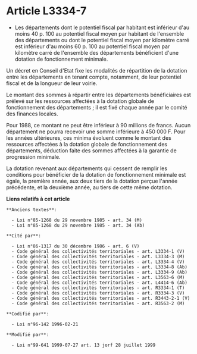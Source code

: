 # Article L3334-7

- Les départements dont le potentiel fiscal par habitant est inférieur d'au moins 40 p. 100 au potentiel fiscal moyen par
habitant de l'ensemble des départements ou dont le potentiel fiscal moyen par kilomètre carré est inférieur d'au moins 60 p.
100 au potentiel fiscal moyen par kilomètre carré de l'ensemble des départements bénéficient d'une dotation de fonctionnement
minimale.

Un décret en Conseil d'Etat fixe les modalités de répartition de la dotation entre les départements en tenant compte,
notamment, de leur potentiel fiscal et de la longueur de leur voirie.

Le montant des sommes à répartir entre les départements bénéficiaires est prélevé sur les ressources affectées à la dotation
globale de fonctionnement des départements ; il est fixé chaque année par le comité des finances locales.

Pour 1988, ce montant ne peut être inférieur à 90 millions de francs. Aucun département ne pourra recevoir une somme
inférieure à 450 000 F. Pour les années ultérieures, ces minima évoluent comme le montant des ressources affectées à la
dotation globale de fonctionnement des départements, déduction faite des sommes affectées à la garantie de progression
minimale.

La dotation revenant aux départements qui cessent de remplir les conditions pour bénéficier de la dotation de fonctionnement
minimale est égale, la première année, aux deux tiers de la dotation perçue l'année précédente, et la deuxième année, au
tiers de cette même dotation.

**Liens relatifs à cet article**

	**Anciens textes**:

	  - Loi n°85-1268 du 29 novembre 1985 - art. 34 (M)
	  - Loi n°85-1268 du 29 novembre 1985 - art. 34 (Ab)

	**Cité par**:

	  - Loi n°86-1317 du 30 décembre 1986 - art. 6 (V)
	  - Code général des collectivités territoriales - art. L3334-1 (V)
	  - Code général des collectivités territoriales - art. L3334-3 (M)
	  - Code général des collectivités territoriales - art. L3334-4 (V)
	  - Code général des collectivités territoriales - art. L3334-8 (Ab)
	  - Code général des collectivités territoriales - art. L3334-9 (Ab)
	  - Code général des collectivités territoriales - art. L3563-6 (M)
	  - Code général des collectivités territoriales - art. L4414-6 (Ab)
	  - Code général des collectivités territoriales - art. R3334-1 (T)
	  - Code général des collectivités territoriales - art. R3334-3 (V)
	  - Code général des collectivités territoriales - art. R3443-2-1 (V)
	  - Code général des collectivités territoriales - art. R3563-2 (M)

	**Codifié par**:

	  - Loi n°96-142 1996-02-21

	**Modifié par**:

	  - Loi n°99-641 1999-07-27 art. 13 jorf 28 juillet 1999
